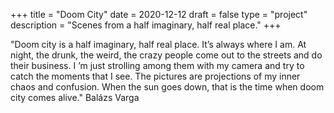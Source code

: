+++
title = "Doom City"
date = 2020-12-12
draft = false
type = "project"
description = "Scenes from a half imaginary, half real place."
+++

"Doom city is a half imaginary, half real place. It’s always where I am. At night, the drunk, the weird, the crazy people come out to the streets and do their business. I ’m just strolling among them with my camera and try to catch the moments that I see. The pictures are projections of my inner chaos and confusion. When the sun goes down, that is the time when doom city comes alive." Balázs Varga
